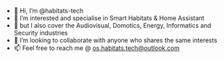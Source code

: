 - 👋 Hi, I’m @habitats-tech
- 👀 I’m interested and specialise in Smart Habitats & Home Assistant
- 🌱 but I also cover the Audiovisual, Domotics, Energy, Informatics and Security industries 
- 💞️ I’m looking to collaborate with anyone who shares the same interests
- 📫 Feel free to reach me @ os.habitats.tech@outlook.com

<!---
oshabitatstech/oshabitatstech is a ✨ special ✨ repository because its `README.md` (this file) appears on your GitHub profile.
You can click the Preview link to take a look at your changes.
--->
